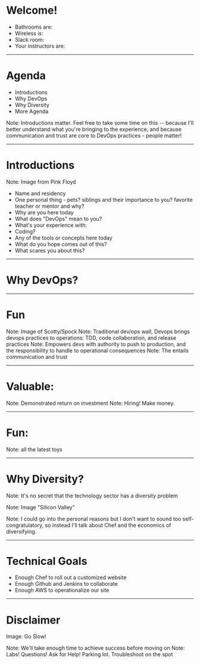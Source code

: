 # Welcome!

- Bathrooms are:
- Wireless is:
- Slack room:
- Your instructors are:

---


# Agenda

* Introductions
* Why DevOps
* Why Diversity
* More Agenda

Note: Introductions matter. Feel free to take some time on this -- because I'll better understand what you're bringing to the experience, and because communication and trust are core to DevOps practices - people matter!

---

# Introductions

Note: Image from Pink Floyd

- Name and residency
- One personal thing - pets? siblings and their importance to you? favorite teacher or mentor and why?
- Why are you here today
- What does "DevOps" mean to you?
- What's your experience with:
 - Coding?
 - Any of the tools or concepts here today
- What do you hope comes out of this?
- What scares you about this?

---

# Why DevOps?

---

# Fun

Note: Image of Scotty/Spock
Note: Traditional dev/ops wall, Devops brings devops practices to operations: TDD, code collaboration, and release practices
Note: Empowers devs with authority to push to production, and the responsibility to handle to operational consequences
Note: The entails communication and trust

---

# Valuable:

Note: Demonstrated return on investment
Note: Hiring! Make money.

---

# Fun:

Note: all the latest toys

---

# Why Diversity?

Note: It's no secret that the technology sector has a diversity problem

Note: Image "Silicon Valley"

Note: I could go into the personal reasons but I don't want to sound too self-congratulatory, so instead I'll talk about Chef and the economics of diversifying.

---

# Technical Goals

- Enough Chef to roll out a customized website
- Enough Github and Jenkins to collaborate
- Enough AWS to operationalize our site

---

# Disclaimer

Image: Go Slow!

Note: We'll take enough time to achieve success before moving on
Note: Labs! Questions! Ask for Help! Parking lot. Troubleshoot on the spot
